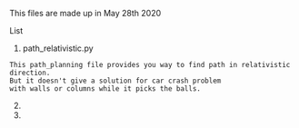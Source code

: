 This files are made up in May 28th 2020 

List 

   1. path_relativistic.py
    
    This path_planning file provides you way to find path in relativistic direction.
    But it doesn't give a solution for car crash problem 
    with walls or columns while it picks the balls.   
    
   2. 
   3. 
